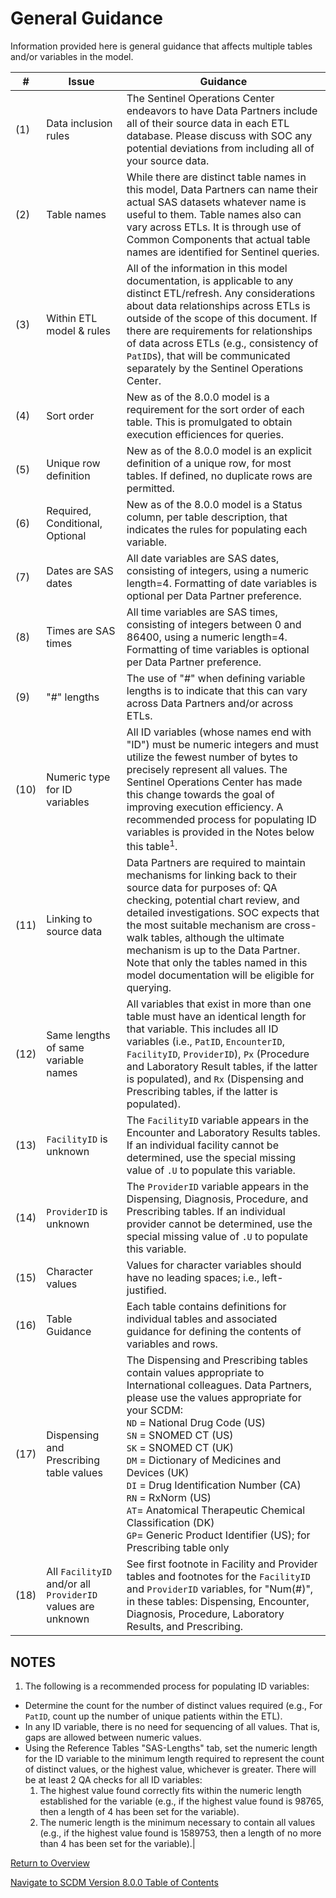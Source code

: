 
# General Guidance

 Information provided here is general guidance that affects multiple tables and/or variables in the model. 

|#|Issue|Guidance|
|-----|--------|--------|
|(1)|Data inclusion rules|The Sentinel Operations Center endeavors to have Data Partners include all of their source data in each ETL database.  Please discuss with SOC any potential deviations from including all of your source data.|
|(2)|Table names|While there are distinct table names in this model, Data Partners can name their actual SAS datasets whatever name is useful to them.  Table names also can vary across ETLs. It is through use of Common Components that actual table names are identified for Sentinel queries.|
|(3)|Within ETL model & rules|All of the information in this model documentation, is applicable to any distinct ETL/refresh. Any considerations about data relationships across ETLs is outside of the scope of this document. If there are requirements for relationships of data across ETLs (e.g., consistency of `PatID`s), that will be communicated separately by the Sentinel Operations Center.|
|(4)|Sort order|New as of the 8.0.0 model is a requirement for the sort order of each table. This is promulgated to obtain execution efficiences for queries.|
|(5)|Unique row definition|New as of the 8.0.0 model is an explicit definition of a unique row, for most tables.  If defined, no duplicate rows are permitted.|
|(6)|Required, Conditional, Optional|New as of the 8.0.0 model is a Status column, per table description, that indicates the rules for populating each variable.|
|(7)|Dates are SAS dates|All date variables are SAS dates, consisting of integers, using a numeric length=4.  Formatting of date variables is optional per Data Partner preference.|
|(8)|Times are SAS times|All time variables are SAS times, consisting of integers between 0 and 86400, using a numeric length=4. Formatting of time variables is optional per Data Partner preference.|
|(9)|"#" lengths|The use of "#" when defining variable lengths is to indicate that this can vary across Data Partners and/or across ETLs.|
|(10)|Numeric type for ID variables|All ID variables (whose names end with "ID") must be numeric integers and must utilize the fewest number of bytes to precisely represent all values. The Sentinel Operations Center has made this change towards the goal of improving execution efficiency. A recommended process for populating ID variables is provided in the Notes below this table<sup>1</sup>.|
|(11)|Linking to source data|Data Partners are required to maintain mechanisms for linking back to their source data for purposes of: QA checking, potential chart review, and detailed investigations. SOC expects that the most suitable mechanism are cross-walk tables, although the ultimate mechanism is up to the Data Partner. Note that only the tables named in this model documentation will be eligible for querying.|
|(12)|Same lengths of same variable names|All variables that exist in more than one table must have an identical length for that variable.  This includes all ID variables (i.e., `PatID`, `EncounterID`, `FacilityID`, `ProviderID`), `Px` (Procedure and Laboratory Result tables, if the latter is populated), and `Rx` (Dispensing and Prescribing tables, if the latter is populated).|
|(13)|`FacilityID` is unknown|The `FacilityID` variable appears in the Encounter and Laboratory Results tables.  If an individual facility cannot be determined, use the special missing value of `.U` to populate this variable.|
|(14)|`ProviderID` is unknown|The `ProviderID` variable appears in the Dispensing, Diagnosis, Procedure, and Prescribing tables.  If an individual provider cannot be determined, use the special missing value of `.U` to populate this variable.|
|(15)|Character values|Values for character variables should have no leading spaces; i.e., left-justified.|
|(16)|Table Guidance|Each table contains definitions for individual tables and associated guidance for defining the contents of variables and rows.|
|(17)|Dispensing and Prescribing table values|The Dispensing and Prescribing tables contain values appropriate to International colleagues. Data Partners, please use the values appropriate for your SCDM:<br>`ND` = National Drug Code (US)<br>`SN` = SNOMED CT (US)<br>`SK` = SNOMED CT (UK)<br>`DM` = Dictionary of Medicines and Devices (UK)<br>`DI` = Drug Identification Number (CA)<br>`RN` = RxNorm (US)<br>`AT`= Anatomical Therapeutic Chemical Classification (DK)<br>`GP`= Generic Product Identifier (US); for Prescribing table only|
|(18)|All `FacilityID` and/or all `ProviderID` values are unknown|See first footnote in Facility and Provider tables and footnotes for the `FacilityID` and `ProviderID` variables, for "Num(#)", in these tables: Dispensing, Encounter, Diagnosis, Procedure, Laboratory Results, and Prescribing.|

## NOTES

1. The following is a recommended process for populating ID variables:

- Determine the count for the number of distinct values required (e.g., For `PatID`, count up the number of unique patients within the ETL).
- In any ID variable, there is no need for sequencing of all values. That is, gaps are allowed between numeric values.
- Using the Reference Tables "SAS&#45;Lengths" tab, set the numeric length for the ID variable to the minimum length required to represent the count of distinct values, or the highest value, whichever is greater.
There will be at least 2 QA checks for all ID variables:
  1) The highest value found correctly fits within the numeric length established for the variable (e.g., if the highest value found is 98765, then a length of 4 has been set for the variable).
  2) The numeric length is the minimum necessary to contain all values (e.g., if the highest value found is 1589753, then a length of no more than 4 has been set for the variable).|

[Return to Overview](800_01FM_overview.md)

[Navigate to SCDM Version 8.0.0 Table of Contents](800_00FM_atoc_scdm.md)
